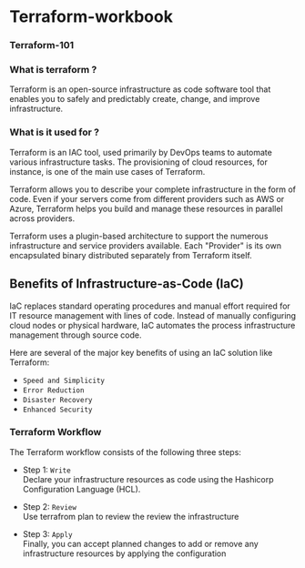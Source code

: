 # Terraform-workbook

### Terraform-101

### What is terraform ?
Terraform is an open-source infrastructure as code software tool that enables you to safely and predictably create, change, and improve infrastructure.

### What is it used for ?
Terraform is an IAC tool, used primarily by DevOps teams to automate various infrastructure tasks. The provisioning of cloud resources, for instance, is one of the main use cases of Terraform.

Terraform allows you to describe your complete infrastructure in the form of code. Even if your servers come from different providers such as AWS or Azure, Terraform helps you build and manage these resources in parallel across providers.

Terraform uses a plugin-based architecture to support the numerous infrastructure and service providers available. Each "Provider" is its own encapsulated binary distributed separately from Terraform itself. 


## Benefits of Infrastructure-as-Code (IaC)


IaC replaces standard operating procedures and manual effort required for IT resource management with lines of code. Instead of manually configuring cloud nodes or physical hardware, IaC automates the process infrastructure management through source code.


Here are several of the major key benefits of using an IaC solution like Terraform:

* `Speed and Simplicity`
* `Error Reduction` 
* `Disaster Recovery`
* `Enhanced Security`


### Terraform Workflow
The Terraform workflow consists of the following three steps:

* Step 1: `Write`  <br>
Declare your infrastructure resources as code using the Hashicorp Configuration Language (HCL).

* Step 2: `Review` <br>
Use terrafrom plan to review the review the infrastructure

* Step 3: `Apply` <br>
Finally, you can accept planned changes to add or remove any infrastructure resources by applying the configuration
